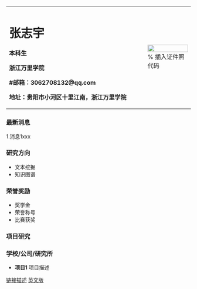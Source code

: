 <table border="0">
  <tr>
    <td width="75%">
      <h1>张志宇</h1>
      <p><b>本科生</b></p>
      <p><b>浙江万里学院</b></p>
      <p><b>#邮箱：3062708132@qq.com</b></p>
      <p><b>地址：贵阳市小河区十里江南，浙江万里学院</b></p>
    </td>
    <td width="25%">
      <img src="/zhengjianzhao.jpg" width="100%">      % 插入证件照代码
    </td>
  </tr>
</table>
 
 ### 最新消息
 1.消息1xxx
 
 ### 研究方向
 - 文本挖掘
 - 知识图谱
 
 ### 荣誉奖励
 - 奖学金
 - 荣誉称号
 - 比赛获奖
 
 ### 项目研究
 ### 学校/公司/研究所
 - **项目1**
 项目描述
 
[链接描述](url)
[英文版](index-en.md)
